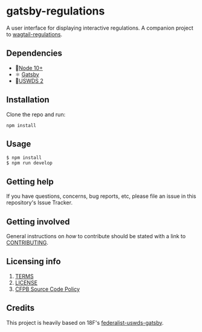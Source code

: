 # gatsby-regulations

A user interface for displaying interactive regulations. A companion project to [wagtail-regulations](https://github.com/cfpb/wagtail-regulations).

## Dependencies

- 🔋[Node 10+](https://nodejs.org/en/)
- ⚛️ [Gatsby](https://www.gatsbyjs.org/)
- 🎨[USWDS 2](https://designsystem.digital.gov/)

## Installation

Clone the repo and run:

```
npm install
```

## Usage

```
$ npm install
$ npm run develop
```

## Getting help

If you have questions, concerns, bug reports, etc, please file an issue in this repository's Issue Tracker.

## Getting involved

General instructions on _how_ to contribute should be stated with a link to [CONTRIBUTING](CONTRIBUTING.md).

## Licensing info

1. [TERMS](TERMS.md)
2. [LICENSE](LICENSE)
3. [CFPB Source Code Policy](https://github.com/cfpb/source-code-policy/)

## Credits

This project is heavily based on 18F's [federalist-uswds-gatsby](https://github.com/18F/federalist-uswds-gatsby).
